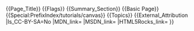 {{Page_Title}}
{{Flags}}
{{Summary_Section}}
{{Basic Page}}
{{Special:PrefixIndex/tutorials/canvas}}
{{Topics}}
{{External_Attribution
|Is_CC-BY-SA=No
|MDN_link=
|MSDN_link=
|HTML5Rocks_link=
}}
